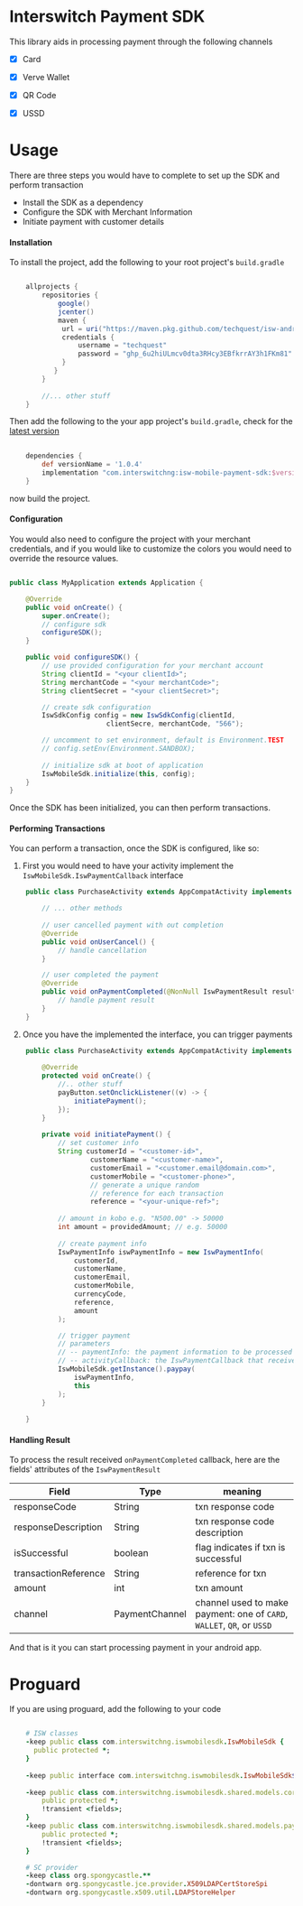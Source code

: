 
# Interswitch Payment SDK

This library aids in processing payment through the following channels
- [x] Card
- [x] Verve Wallet
- [x] QR Code
- [x] USSD


# Usage
There are three steps you would have to complete to set up the SDK and perform transaction
 - Install the SDK as a dependency
 - Configure the SDK with Merchant Information
 - Initiate payment with customer details



#### Installation

To install the project, add the following to your root project's `build.gradle`

```groovy

    allprojects {
        repositories {
            google()
            jcenter()
            maven {
             url = uri("https://maven.pkg.github.com/techquest/isw-android-payment-packages")
             credentials {
                 username = "techquest"
                 password = "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"
             }
           }
        }
        
        //... other stuff
    }

```

Then add the following to the your app project's `build.gradle`, check for the [latest version](https://github.com/techquest/isw-mobile-payment-sdk-android/releases)

```groovy
    
    dependencies {
        def versionName = '1.0.4'
        implementation "com.interswitchng:isw-mobile-payment-sdk:$versionName"
    }
```

now build the project.


#### Configuration
You would also need to configure the project with your merchant credentials, and if you would like to customize the colors you would need to override the resource values.

```java

public class MyApplication extends Application {

    @Override
    public void onCreate() {
        super.onCreate();
        // configure sdk
        configureSDK();
    }

    public void configureSDK() {
        // use provided configuration for your merchant account
        String clientId = "<your clientId>"; 
        String merchantCode = "<your merchantCode>";
        String clientSecret = "<your clientSecret>";

        // create sdk configuration
        IswSdkConfig config = new IswSdkConfig(clientId, 
                        clientSecre, merchantCode, "566");

        // uncomment to set environment, default is Environment.TEST
        // config.setEnv(Environment.SANDBOX);
        
        // initialize sdk at boot of application
        IswMobileSdk.initialize(this, config);
    }
}
```
Once the SDK has been initialized, you can then perform transactions.


#### Performing Transactions
You can perform a transaction, once the SDK is configured, like so:

1. First you would need to have your activity implement the `IswMobileSdk.IswPaymentCallback` interface


```java
    public class PurchaseActivity extends AppCompatActivity implements IswMobileSdk.IswPaymentCallback {

        // ... other methods
        
        // user cancelled payment with out completion
        @Override
        public void onUserCancel() {
            // handle cancellation
        }

        // user completed the payment
        @Override
        public void onPaymentCompleted(@NonNull IswPaymentResult result) {
            // handle payment result
        }
    }

```
2.  Once you have the implemented the interface, you can trigger payments

```java
    public class PurchaseActivity extends AppCompatActivity implements IswMobileSdk.IswPaymentCallback {
        
        @Override
        protected void onCreate() {
            //.. other stuff
            payButton.setOnclickListener((v) -> {
                initiatePayment();
            });
        }
        
        private void initiatePayment() {
            // set customer info
            String customerId = "<customer-id>",
                    customerName = "<customer-name>",
                    customerEmail = "<customer.email@domain.com>",
                    customerMobile = "<customer-phone>",
                    // generate a unique random
                    // reference for each transaction
                    reference = "<your-unique-ref>";
                        
            // amount in kobo e.g. "N500.00" -> 50000
            int amount = providedAmount; // e.g. 50000
                
            // create payment info
            IswPaymentInfo iswPaymentInfo = new IswPaymentInfo(
                customerId,
                customerName, 
                customerEmail,
                customerMobile,
                currencyCode,
                reference,
                amount
            );

            // trigger payment
            // parameters
            // -- paymentInfo: the payment information to be processed
            // -- activityCallback: the IswPaymentCallback that receives the result
            IswMobileSdk.getInstance().paypay(
                iswPaymentInfo, 
                this
            );
        }
        
    }

```
#### Handling Result
To process the result received `onPaymentCompleted` callback, here are the fields' attributes of the `IswPaymentResult`

| Field                 | Type          | meaning  |   
|-----------------------|---------------|----------|
| responseCode          | String        | txn response code  |
| responseDescription   | String        | txn response code description |
| isSuccessful          | boolean       | flag indicates if txn is successful  |
| transactionReference  | String        | reference for txn  |
| amount                | int           | txn amount  |
| channel               | PaymentChannel| channel used to make payment: one of `CARD`, `WALLET`, `QR`, or `USSD` |


And that is it you can start processing payment in your android app.


# Proguard
If you are using proguard, add the following to your code

```ruby

    # ISW classes
    -keep public class com.interswitchng.iswmobilesdk.IswMobileSdk {
      public protected *;
    }
    
    -keep public interface com.interswitchng.iswmobilesdk.IswMobileSdk$IswPaymentCallback {*;}
    
    -keep public class com.interswitchng.iswmobilesdk.shared.models.core.** {
        public protected *;
        !transient <fields>;
    }
    -keep public class com.interswitchng.iswmobilesdk.shared.models.payment.** {
        public protected *;
        !transient <fields>;
    }

    # SC provider
    -keep class org.spongycastle.**
    -dontwarn org.spongycastle.jce.provider.X509LDAPCertStoreSpi
    -dontwarn org.spongycastle.x509.util.LDAPStoreHelper

```
